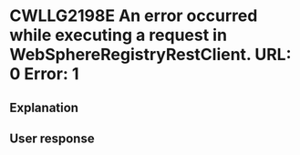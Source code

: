 # CWLLG2198E An error occurred while executing a request in WebSphereRegistryRestClient.  URL:  0  Error: 1

## Explanation

## User response